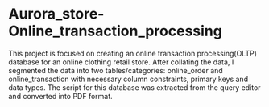 # Aurora_store-Online_transaction_processing

This project is focused on creating an online transaction processing(OLTP) database for an online clothing retail store. After collating the data, I segmented the data into two tables/categories: online_order and online_transaction with necessary column constraints, primary keys and data types. The script for this database was extracted from the query editor and converted into PDF format.
